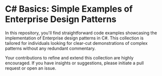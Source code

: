 # C# Basics: Simple Examples of Enterprise Design Patterns

In this repository, you'll find straightforward code examples showcasing the implementation of Enterprise design patterns in C#. This collection is tailored for individuals looking for clear-cut demonstrations of complex patterns without any redundant commentary.

Your contributions to refine and extend this collection are highly encouraged. If you have insights or suggestions, please initiate a pull request or open an issue.
